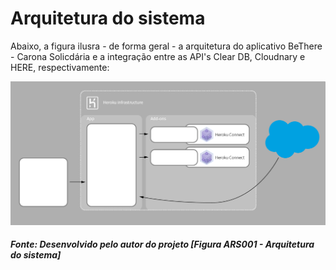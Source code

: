 # Arquitetura do sistema

Abaixo, a figura ilusra - de forma geral - a arquitetura do aplicativo BeThere - Carona Solicdária e a integração entre as API's Clear DB, Cloudnary e HERE, respectivamente:

![Preview](/images/system-architecture/system-architecture-01.png?raw=true "Figura ARS001 - Arquitetura do sistema")
<h5>Fonte: Desenvolvido pelo autor do projeto [Figura ARS001 - Arquitetura do sistema]</h5>
